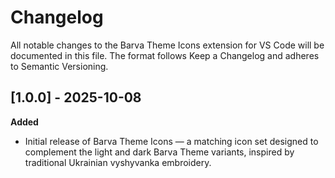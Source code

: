 # Changelog

All notable changes to the Barva Theme Icons extension for VS Code will be documented in this file.
The format follows Keep a Changelog and adheres to Semantic Versioning.
<br>


## [1.0.0] - 2025-10-08

**Added** 
- Initial release of Barva Theme Icons — a matching icon set designed to complement the light and dark Barva Theme variants, inspired by traditional Ukrainian vyshyvanka embroidery.

